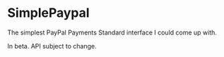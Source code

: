 # SimplePaypal

The simplest PayPal Payments Standard interface I could come up with.

In beta. API subject to change.
